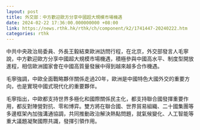 ```yaml
---
layout: post
title: 外交部：中方歡迎歐方分享中國超大規模市場機遇
date: 2024-02-22 17:36:00.000000000 +08:00
link: https://news.rthk.hk/rthk/ch/component/k2/1741447-20240222.htm
categories: rthk
---
```


中共中央政治局委員、外長王毅結束歐洲訪問行程，在北京，外交部發言人毛寧說，中方歡迎歐方分享中國超大規模市場機遇，積極參與中國高水平、制度型開放進程，相信歐洲國家會在中國高質量發展中得到越來越多合作機遇。

毛寧強調，中歐全面戰略夥伴關係走過20年，歐洲是中國特色大國外交的重要方向，也是實現中國式現代化的重要夥伴。

毛寧指出，中歐都支持世界多極化和國際關係民主化，都支持聯合國發揮重要作用，都反對陣營對抗、零和博弈。雙方將在聯合國、世界貿易組織、二十國集團等多邊框架內加強溝通協調，共同推動政治解決熱點問題，就氣候變化、人工智能等重大議題凝聚國際共識，發揮引領作用。
